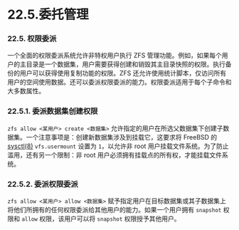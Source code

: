 # 22.5.委托管理

### 22.5. 权限委派

一个全面的权限委派系统允许非特权用户执行 ZFS 管理功能。例如，如果每个用户的主目录是一个数据集，用户需要获得创建和销毁其主目录快照的权限。执行备份的用户可以获得使用复制功能的权限。ZFS 还允许使用统计脚本，仅访问所有用户的空间使用数据。还可以委派权限委派的能力。权限委派适用于每个子命令和大多数属性。

### 22.5.1. 委派数据集创建权限

`zfs allow <某用户> create <数据集>` 允许指定的用户在所选父数据集下创建子数据集。一个注意事项是：创建新数据集涉及到挂载它，这要求将 FreeBSD 的 [sysctl(8)](https://man.freebsd.org/cgi/man.cgi?query=sysctl&sektion=8&format=html) `vfs.usermount` 设置为 `1`，以允许非 root 用户挂载文件系统。为了防止滥用，还有另一个限制：非 root 用户必须拥有挂载点的所有权，才能挂载文件系统。

### 22.5.2. 委派权限委派

`zfs allow <某用户> allow <数据集>` 赋予指定用户在目标数据集或其子数据集上将他们所拥有的任何权限委派给其他用户的能力。如果一个用户拥有 `snapshot` 权限和 `allow` 权限，该用户可以将 `snapshot` 权限授予其他用户。
